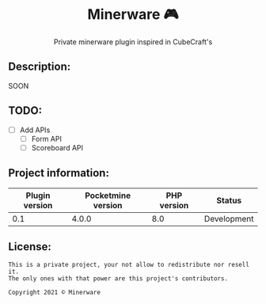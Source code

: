 <div align="center">
  <h1>Minerware 🎮</h1>
  <p>Private minerware plugin inspired in CubeCraft's</p>
</div>

## Description:
SOON

## TODO:
- [ ] Add APIs
    - [ ] Form API
    - [ ] Scoreboard API
    
## Project information:
| Plugin version | Pocketmine version | PHP version | Status |
|---|---|---|---|
| 0.1 | 4.0.0 | 8.0 | Development |

## License:
```
This is a private project, your not allow to redistribute nor resell it.
The only ones with that power are this project's contributors.

Copyright 2021 © Minerware
```